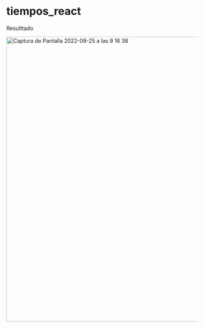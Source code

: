 # tiempos_react

Resulttado 


<img width="746" alt="Captura de Pantalla 2022-08-25 a las 9 16 38" src="https://user-images.githubusercontent.com/108528939/186623597-29ac0d6d-7262-4775-8580-7d467604d66a.png">
